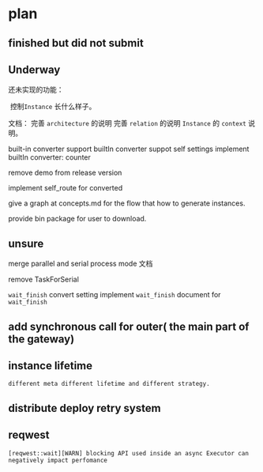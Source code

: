# plan

## finished but did not submit

## Underway

还未实现的功能：

​	控制`Instance` 长什么样子。

文档：
    完善 `architecture` 的说明
    完善 `relation` 的说明
    `Instance` 的 `context` 说明。

built-in converter support
    builtIn converter suppot self settings
    implement builtIn converter: counter

remove demo from release version

implement self_route for converted

give a graph at concepts.md for the flow that how to generate instances.

provide bin package for user to download. 

## unsure

merge parallel and serial process mode
  文档

remove TaskForSerial

`wait_finish` convert setting
    implement `wait_finish` 
    document for `wait_finish` 
    
        
## add synchronous call for outer( the main part of the gateway)

## instance lifetime
    different meta different lifetime and different strategy.

## distribute deploy retry system

## reqwest
    [reqwest::wait][WARN] blocking API used inside an async Executor can negatively impact perfomance



